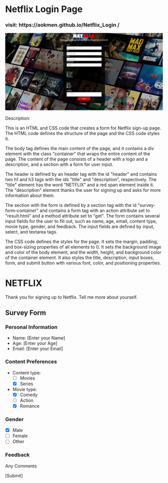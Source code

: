 # Netflix Login Page

<h3>visit: https://aokmen.github.io/Netflix_Login
/</h3>
<img alt="alt_text" src="./img.png"/>

Description:

This is an HTML and CSS code that creates a form for Netflix sign-up page. The HTML code defines the structure of the page and the CSS code styles it.

The body tag defines the main content of the page, and it contains a div element with the class "container" that wraps the entire content of the page. The content of the page consists of a header with a logo and a description, and a section with a form for user input.

The header is defined by an header tag with the id "header" and contains two h1 and h3 tags with the ids "title" and "description", respectively. The "title" element has the word "NETFLIX" and a red span element inside it. The "description" element thanks the user for signing up and asks for more information about them.

The section with the form is defined by a section tag with the id "survey-form-container" and contains a form tag with an action attribute set to "result.html" and a method attribute set to "get". The form contains several input fields for the user to fill out, such as name, age, email, content type, movie type, gender, and feedback. The input fields are defined by input, select, and textarea tags.

The CSS code defines the styles for the page. It sets the margin, padding, and box-sizing properties of all elements to 0. It sets the background image and color of the body element, and the width, height, and background color of the container element. It also styles the title, description, input boxes, form, and submit button with various font, color, and positioning properties.

# NETFLIX

Thank you for signing up to Netflix. Tell me more about yourself.

## Survey Form

### Personal Information

- Name: [Enter your Name]
- Age: [Enter your Age]
- Email: [Enter your Email]

### Content Preferences

- Content type:
  - [ ] Movies
  - [x] Series

- Movie type:
  - [x] Comedy
  - [ ] Action
  - [x] Romance

### Gender

- [x] Male
- [ ] Female
- [ ] Other

### Feedback

Any Comments

[Submit]

